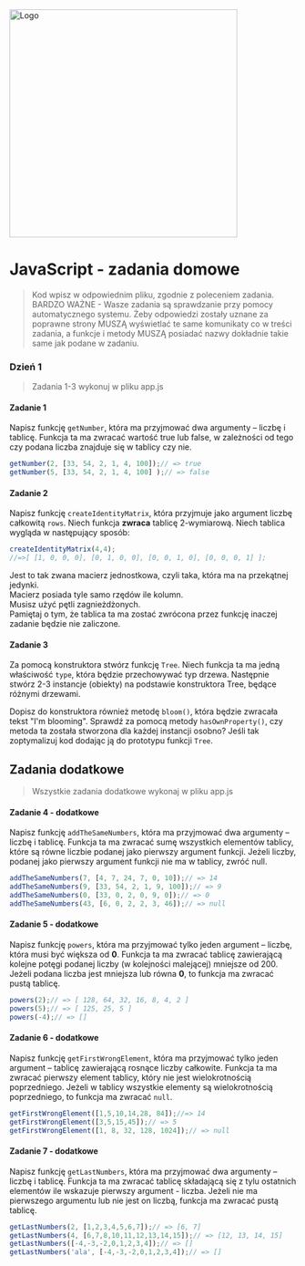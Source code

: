 <img alt="Logo" src="http://coderslab.pl/svg/logo-coderslab.svg" width="400">

# JavaScript - zadania domowe
> Kod wpisz w odpowiednim pliku, zgodnie z poleceniem zadania.
BARDZO WAŻNE - Wasze zadania są sprawdzanie przy pomocy automatycznego systemu. Żeby odpowiedzi zostały uznane za poprawne strony MUSZĄ wyświetlać te same komunikaty co w treści zadania, a funkcje i metody MUSZĄ posiadać nazwy dokładnie takie same jak podane
w zadaniu.

### Dzień 1
> Zadania 1-3 wykonuj w pliku app.js

#### Zadanie 1
Napisz funkcję ```getNumber```, która ma przyjmować dwa argumenty &ndash; liczbę i tablicę. Funkcja ta ma zwracać wartość true lub false, w zależności od tego czy podana liczba znajduje się w tablicy czy nie.

```JavaScript
getNumber(2, [33, 54, 2, 1, 4, 100]);// => true
getNumber(5, [33, 54, 2, 1, 4, 100] );// => false
```

#### Zadanie 2
Napisz funkcję ```createIdentityMatrix```, która przyjmuje jako argument liczbę całkowitą ```rows```. Niech funkcja **zwraca** tablicę 2-wymiarową. Niech tablica wygląda w następujący sposób:

```JavaScript
createIdentityMatrix(4,4);
//=>[ [1, 0, 0, 0], [0, 1, 0, 0], [0, 0, 1, 0], [0, 0, 0, 1] ];
 ```
Jest to tak zwana macierz jednostkowa, czyli taka, która ma na przekątnej jedynki.  
Macierz posiada tyle samo rzędów ile kolumn.  
Musisz użyć pętli zagnieżdżonych.  
Pamiętaj o tym, że tablica ta ma zostać zwrócona przez funkcję inaczej zadanie będzie nie zaliczone.

#### Zadanie 3
Za pomocą konstruktora stwórz funkcję ```Tree```. Niech funkcja ta ma jedną właściwość ```type```, która będzie przechowywać typ drzewa.
Następnie stwórz 2-3 instancje (obiekty) na podstawie konstruktora Tree, będące różnymi drzewami.

Dopisz do konstruktora również metodę ```bloom()```, która będzie zwracała tekst "I'm blooming". Sprawdź za pomocą metody ```hasOwnProperty()```, czy metoda ta została stworzona dla każdej instancji osobno? Jeśli tak zoptymalizuj kod dodając ją do prototypu funkcji ```Tree```.


## Zadania dodatkowe

> Wszystkie zadania dodatkowe wykonaj w pliku app.js

#### Zadanie 4 - dodatkowe
Napisz funkcję ```addTheSameNumbers```, która ma przyjmować dwa argumenty &ndash; liczbę i tablicę. Funkcja ta ma zwracać sumę
wszystkich elementów tablicy, które są równe liczbie podanej jako pierwszy argument funkcji. Jeżeli liczby, podanej jako pierwszy argument funkcji nie ma w tablicy, zwróć null.

```JavaScript
addTheSameNumbers(7, [4, 7, 24, 7, 0, 10]);// => 14
addTheSameNumbers(9, [33, 54, 2, 1, 9, 100]);// => 9
addTheSameNumbers(0, [33, 0, 2, 0, 9, 0]);// => 0
addTheSameNumbers(43, [6, 0, 2, 2, 3, 46]);// => null
```

#### Zadanie 5 - dodatkowe
Napisz funkcję ```powers```, która ma przyjmować tylko jeden argument &ndash; liczbę, która musi być większa od **0**. Funkcja ta ma zwracać tablicę zawierającą kolejne potęgi podanej liczby (w kolejności malejącej) mniejsze od 200. Jeżeli podana liczba jest mniejsza lub równa **0**, to funkcja ma zwracać pustą tablicę.

```JavaScript
powers(2);// => [ 128, 64, 32, 16, 8, 4, 2 ]
powers(5);// => [ 125, 25, 5 ]
powers(-4);// => []
```

#### Zadanie 6 - dodatkowe
Napisz funkcję ```getFirstWrongElement```, która ma przyjmować tylko jeden argument &ndash; tablicę zawierającą rosnące liczby całkowite. Funkcja ta ma zwracać pierwszy element tablicy, który nie jest wielokrotnością poprzedniego. Jeżeli w tablicy wszystkie elementy są wielokrotnością poprzedniego, to funkcja ma zwracać ```null```.

```JavaScript
getFirstWrongElement([1,5,10,14,28, 84]);//=> 14
getFirstWrongElement([3,5,15,45]);// => 5
getFirstWrongElement([1, 8, 32, 128, 1024]);// => null
```

#### Zadanie 7 - dodatkowe
Napisz funkcję ```getLastNumbers```, która ma przyjmować dwa argumenty &ndash; liczbę i tablicę. Funkcja ta ma zwracać tablicę składającą się z tylu ostatnich elementów ile wskazuje pierwszy argument - liczba. Jeżeli nie ma pierwszego argumentu lub nie jest on liczbą, funkcja ma zwracać pustą tablicę.

```JavaScript
getLastNumbers(2, [1,2,3,4,5,6,7]);// => [6, 7]
getLastNumbers(4, [6,7,8,10,11,12,13,14,15]);// => [12, 13, 14, 15]
getLastNumbers([-4,-3,-2,0,1,2,3,4]);// => []
getLastNumbers('ala', [-4,-3,-2,0,1,2,3,4]);// => []
```
